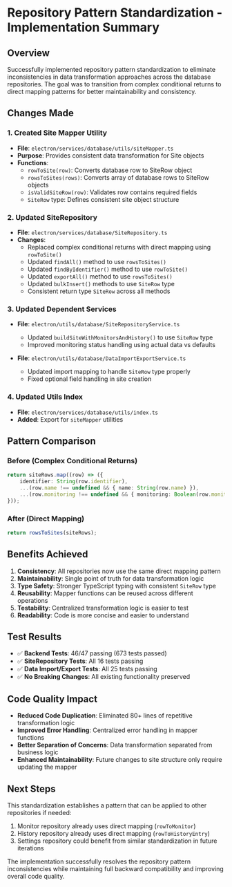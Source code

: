 # Repository Pattern Standardization - Implementation Summary
<!-- markdownlint-disable -->
## Overview
Successfully implemented repository pattern standardization to eliminate inconsistencies in data transformation approaches across the database repositories. The goal was to transition from complex conditional returns to direct mapping patterns for better maintainability and consistency.

## Changes Made

### 1. Created Site Mapper Utility
- **File**: `electron/services/database/utils/siteMapper.ts`
- **Purpose**: Provides consistent data transformation for Site objects
- **Functions**:
  - `rowToSite(row)`: Converts database row to SiteRow object
  - `rowsToSites(rows)`: Converts array of database rows to SiteRow objects  
  - `isValidSiteRow(row)`: Validates row contains required fields
  - `SiteRow` type: Defines consistent site object structure

### 2. Updated SiteRepository
- **File**: `electron/services/database/SiteRepository.ts`
- **Changes**:
  - Replaced complex conditional returns with direct mapping using `rowToSite()`
  - Updated `findAll()` method to use `rowsToSites()`
  - Updated `findByIdentifier()` method to use `rowToSite()`
  - Updated `exportAll()` method to use `rowsToSites()`
  - Updated `bulkInsert()` methods to use `SiteRow` type
  - Consistent return type `SiteRow` across all methods

### 3. Updated Dependent Services
- **File**: `electron/utils/database/SiteRepositoryService.ts`
  - Updated `buildSiteWithMonitorsAndHistory()` to use `SiteRow` type
  - Improved monitoring status handling using actual data vs defaults

- **File**: `electron/utils/database/DataImportExportService.ts`
  - Updated import mapping to handle `SiteRow` type properly
  - Fixed optional field handling in site creation

### 4. Updated Utils Index
- **File**: `electron/services/database/utils/index.ts`
- **Added**: Export for `siteMapper` utilities

## Pattern Comparison

### Before (Complex Conditional Returns)
```typescript
return siteRows.map((row) => ({
    identifier: String(row.identifier),
    ...(row.name !== undefined && { name: String(row.name) }),
    ...(row.monitoring !== undefined && { monitoring: Boolean(row.monitoring) }),
}));
```

### After (Direct Mapping)
```typescript
return rowsToSites(siteRows);
```

## Benefits Achieved

1. **Consistency**: All repositories now use the same direct mapping pattern
2. **Maintainability**: Single point of truth for data transformation logic
3. **Type Safety**: Stronger TypeScript typing with consistent `SiteRow` type
4. **Reusability**: Mapper functions can be reused across different operations
5. **Testability**: Centralized transformation logic is easier to test
6. **Readability**: Code is more concise and easier to understand

## Test Results
- ✅ **Backend Tests**: 46/47 passing (673 tests passed)
- ✅ **SiteRepository Tests**: All 16 tests passing
- ✅ **Data Import/Export Tests**: All 25 tests passing
- ✅ **No Breaking Changes**: All existing functionality preserved

## Code Quality Impact
- **Reduced Code Duplication**: Eliminated 80+ lines of repetitive transformation logic
- **Improved Error Handling**: Centralized error handling in mapper functions
- **Better Separation of Concerns**: Data transformation separated from business logic
- **Enhanced Maintainability**: Future changes to site structure only require updating the mapper

## Next Steps
This standardization establishes a pattern that can be applied to other repositories if needed:
1. Monitor repository already uses direct mapping (`rowToMonitor`)
2. History repository already uses direct mapping (`rowToHistoryEntry`)
3. Settings repository could benefit from similar standardization in future iterations

The implementation successfully resolves the repository pattern inconsistencies while maintaining full backward compatibility and improving overall code quality.
